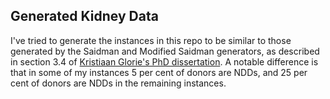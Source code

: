 Generated Kidney Data
---------------------

I've tried to generate the instances in this repo to be similar to those generated by the Saidman and Modified Saidman generators, as described in section 3.4 of [Kristiaan Glorie's PhD dissertation](http://repub.eur.nl/pub/77183). A notable difference is that in some of my instances 5 per cent of donors are NDDs, and 25 per cent of donors are NDDs in the remaining instances.

